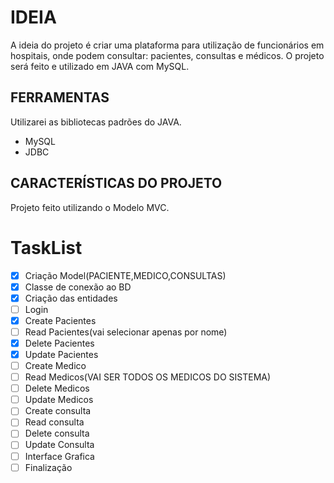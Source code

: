 # IDEIA
A ideia do projeto é criar uma plataforma para utilização de funcionários em hospitais, onde podem consultar: pacientes, consultas e médicos.
O projeto será feito e utilizado em JAVA com MySQL.

## FERRAMENTAS
Utilizarei as bibliotecas padrões do JAVA.
- MySQL
- JDBC

## CARACTERÍSTICAS DO PROJETO
Projeto feito utilizando o Modelo MVC.

# TaskList

- [x] Criação Model(PACIENTE,MEDICO,CONSULTAS)
- [x] Classe de conexão ao BD
- [x] Criação das entidades
- [ ] Login
- [x] Create Pacientes
- [ ] Read Pacientes(vai selecionar apenas por nome)
- [x] Delete Pacientes
- [x] Update Pacientes
- [ ] Create Medico
- [ ] Read Medicos(VAI SER TODOS OS MEDICOS DO SISTEMA)
- [ ] Delete Medicos
- [ ] Update Medicos
- [ ] Create consulta
- [ ] Read consulta
- [ ] Delete consulta
- [ ] Update Consulta
- [ ] Interface Grafica
- [ ] Finalização
